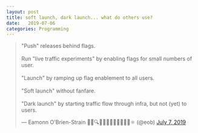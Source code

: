 ```yaml
---
layout: post
title: soft launch, dark launch... what do others use? 
date:   2019-07-06
categories: Programming
---
```


<blockquote class="twitter-tweet"><p lang="en" dir="ltr">&quot;Push&quot; releases behind flags.<br><br>Run &quot;live traffic experiments&quot; by enabling flags for small numbers of user.<br><br>&quot;Launch&quot; by ramping up flag enablement to all users.<br><br>&quot;Soft launch&quot; without fanfare.<br><br>&quot;Dark launch&quot; by starting traffic flow through infra, but not (yet) to users.</p>&mdash; Eamonn O&#39;Brien-Strain 👨‍💻🔍🌁🇮🇪🇪🇺🇺🇲🇺🇳⚛️ (@eob) <a href="https://twitter.com/eob/status/1147681749754773505?ref_src=twsrc%5Etfw">July 7, 2019</a></blockquote> <script async src="https://platform.twitter.com/widgets.js" charset="utf-8"></script>